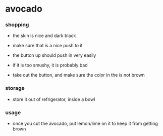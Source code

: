 # avocado

### shopping

- the skin is nice and dark black

- make sure that is a nice push to it

- the button up should push in very easily

- if it is too smushy, it is probably bad

- take out the button, and make sure the color in the is not brown

### storage

- store it out of refrigerator, inside a bowl

### usage

- once you cut the avocado, put lemon/lime on it to keep it from getting brown

